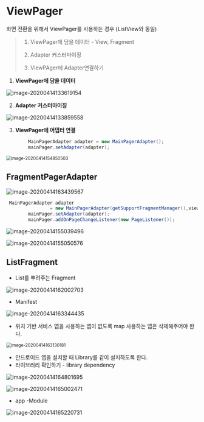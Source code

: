 # ViewPager

화면 전환을 위해서 ViewPager를 사용하는 경우 (ListView와 동일)

>1. ViewPager에 담을 데이터 - View, Fragment
>
>2. Adapter 커스터마이징
>
>3. ViewPAger에 Adapter연결하기

1. **ViewPager에 담을 데이터**

![image-20200414133619154](C:\Users\student\AppData\Roaming\Typora\typora-user-images\image-20200414133619154.png)

2. **Adapter 커스터마이징**

![image-20200414133859558](C:\Users\student\AppData\Roaming\Typora\typora-user-images\image-20200414133859558.png)

3. **ViewPager에 어댑터 연결**

```java
        MainPagerAdapter adapter = new MainPagerAdapter();
        mainPager.setAdapter(adapter);
```

<img src="images/image-20200414154850503.png" alt="image-20200414154850503" style="zoom:80%;" />

## FragmentPagerAdapter

![image-20200414163439567](images/image-20200414163439567.png)

```java
 MainPagerAdapter adapter
                = new MainPagerAdapter(getSupportFragmentManager(),viewlist.size());
        mainPager.setAdapter(adapter);
        mainPager.addOnPageChangeListener(new PageListener());
```



![image-20200414155039496](images/image-20200414155039496.png)

![image-20200414155050576](images/image-20200414155050576.png)

## ListFragment

* List를 뿌려주는 Fragment

![image-20200414162002703](images/image-20200414162002703.png)

* Manifest

![image-20200414163344435](images/image-20200414163344435.png)

* 위치 기반 서비스 맵을 사용하는 앱이 없도록 map 사용하는 앱은 삭제해주어야 한다.

<img src="images/image-20200414163130181.png" alt="image-20200414163130181" style="zoom:80%;" />

* 안드로이드 앱을 설치할 때 Library를 같이 설치하도록 한다.
* 라이브러리 확인하기 - library dependency

![image-20200414164801695](images/image-20200414164801695.png)

![image-20200414165002471](images/image-20200414165002471.png)

* app -Module

![image-20200414165220731](images/image-20200414165220731.png)